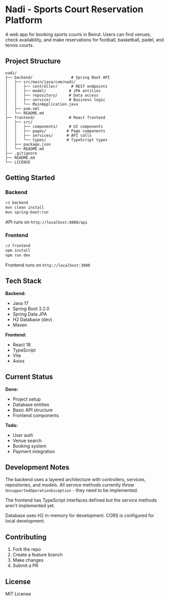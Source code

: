 # Nadi - Sports Court Reservation Platform

A web app for booking sports courts in Beirut. Users can find venues, check availability, and make reservations for football, basketball, padel, and tennis courts.

## Project Structure

```
nadi/
├── backend/                 # Spring Boot API
│   ├── src/main/java/com/nadi/
│   │   ├── controller/      # REST endpoints
│   │   ├── model/          # JPA entities
│   │   ├── repository/     # Data access
│   │   ├── service/        # Business logic
│   │   └── MainApplication.java
│   ├── pom.xml
│   └── README.md
├── frontend/               # React frontend
│   ├── src/
│   │   ├── components/     # UI components
│   │   ├── pages/         # Page components
│   │   ├── services/      # API calls
│   │   └── types/         # TypeScript types
│   ├── package.json
│   └── README.md
├── .gitignore
├── README.md
└── LICENSE
```

## Getting Started

### Backend

```bash
cd backend
mvn clean install
mvn spring-boot:run
```

API runs on `http://localhost:8080/api`

### Frontend

```bash
cd frontend
npm install
npm run dev
```

Frontend runs on `http://localhost:3000`

## Tech Stack

**Backend:**
- Java 17
- Spring Boot 3.2.0
- Spring Data JPA
- H2 Database (dev)
- Maven

**Frontend:**
- React 18
- TypeScript
- Vite
- Axios

## Current Status

**Done:**
- Project setup
- Database entities
- Basic API structure
- Frontend components

**Todo:**
- User auth
- Venue search
- Booking system
- Payment integration

## Development Notes

The backend uses a layered architecture with controllers, services, repositories, and models. All service methods currently throw `UnsupportedOperationException` - they need to be implemented.

The frontend has TypeScript interfaces defined but the service methods aren't implemented yet.

Database uses H2 in-memory for development. CORS is configured for local development.

## Contributing

1. Fork the repo
2. Create a feature branch
3. Make changes
4. Submit a PR

## License

MIT License
